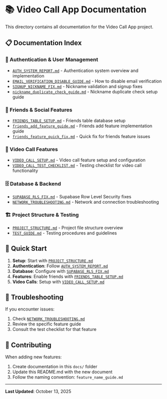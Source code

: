 # 📚 Video Call App Documentation

This directory contains all documentation for the Video Call App project.

## 📋 Documentation Index

### 🔐 Authentication & User Management
- [`AUTH_SYSTEM_REPORT.md`](./AUTH_SYSTEM_REPORT.md) - Authentication system overview and implementation
- [`EMAIL_VERIFICATION_DISABLE_GUIDE.md`](./EMAIL_VERIFICATION_DISABLE_GUIDE.md) - How to disable email verification
- [`SIGNUP_NICKNAME_FIX.md`](./SIGNUP_NICKNAME_FIX.md) - Nickname validation and signup fixes
- [`nickname_duplicate_check_guide.md`](./nickname_duplicate_check_guide.md) - Nickname duplicate check setup guide

### 🤝 Friends & Social Features
- [`FRIENDS_TABLE_SETUP.md`](./FRIENDS_TABLE_SETUP.md) - Friends table database setup
- [`friends_add_feature_guide.md`](./friends_add_feature_guide.md) - Friends add feature implementation guide
- [`friends_feature_quick_fix.md`](./friends_feature_quick_fix.md) - Quick fix for friends feature issues

### 🎥 Video Call Features
- [`VIDEO_CALL_SETUP.md`](./VIDEO_CALL_SETUP.md) - Video call feature setup and configuration
- [`VIDEO_CALL_TEST_CHECKLIST.md`](./VIDEO_CALL_TEST_CHECKLIST.md) - Testing checklist for video call functionality

### 🗄️ Database & Backend
- [`SUPABASE_RLS_FIX.md`](./SUPABASE_RLS_FIX.md) - Supabase Row Level Security fixes
- [`NETWORK_TROUBLESHOOTING.md`](./NETWORK_TROUBLESHOOTING.md) - Network and connection troubleshooting

### 🏗️ Project Structure & Testing
- [`PROJECT_STRUCTURE.md`](./PROJECT_STRUCTURE.md) - Project file structure overview
- [`TEST_GUIDE.md`](./TEST_GUIDE.md) - Testing procedures and guidelines

## 🚀 Quick Start

1. **Setup**: Start with [`PROJECT_STRUCTURE.md`](./PROJECT_STRUCTURE.md)
2. **Authentication**: Follow [`AUTH_SYSTEM_REPORT.md`](./AUTH_SYSTEM_REPORT.md)
3. **Database**: Configure with [`SUPABASE_RLS_FIX.md`](./SUPABASE_RLS_FIX.md)
4. **Features**: Enable friends with [`FRIENDS_TABLE_SETUP.md`](./FRIENDS_TABLE_SETUP.md)
5. **Video Calls**: Setup with [`VIDEO_CALL_SETUP.md`](./VIDEO_CALL_SETUP.md)

## 🔧 Troubleshooting

If you encounter issues:
1. Check [`NETWORK_TROUBLESHOOTING.md`](./NETWORK_TROUBLESHOOTING.md)
2. Review the specific feature guide
3. Consult the test checklist for that feature

## 📝 Contributing

When adding new features:
1. Create documentation in this `docs/` folder
2. Update this README.md with the new document
3. Follow the naming convention: `feature_name_guide.md`

---

**Last Updated**: October 13, 2025